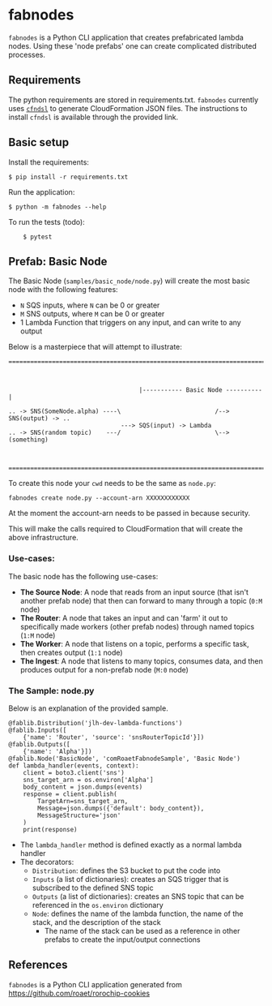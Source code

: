# fabnodes

`fabnodes` is a Python CLI application that creates prefabricated lambda nodes.
Using these 'node prefabs' one can create complicated distributed processes.


## Requirements

The python requirements are stored in requirements.txt. `fabnodes` currently uses
[`cfndsl`](https://github.com/cfndsl/cfndsl) to generate CloudFormation
JSON files. The instructions to install `cfndsl` is available through the
provided link.

## Basic setup

Install the requirements:
```
$ pip install -r requirements.txt
```

Run the application:
```
$ python -m fabnodes --help
```

To run the tests (todo):
```
    $ pytest
```

## Prefab: Basic Node

The Basic Node (`samples/basic_node/node.py`) will create the most basic node
with the following features:

- `N` SQS inputs, where `N` can be 0 or greater
- `M` SNS outputs, where `M` can be 0 or greater
- 1 Lambda Function that triggers on any input, and can write to any output

Below is a masterpiece that will attempt to illustrate:

```
==========================================================================



                                    |----------- Basic Node ----------|

.. -> SNS(SomeNode.alpha) ----\                          /--> SNS(output) -> ..
                               ---> SQS(input) -> Lambda
.. -> SNS(random topic)    ---/                          \--> (something)



==========================================================================
```

To create this node your `cwd` needs to be the same as `node.py`:

```
fabnodes create node.py --account-arn XXXXXXXXXXXX
```

At the moment the account-arn needs to be passed in because security.

This will make the calls required to CloudFormation that will create the above
infrastructure.

### Use-cases:

The basic node has the following use-cases:

- **The Source Node**: A node that reads from an input source (that isn't
  another prefab node) that then can forward to many through a topic (`0:M`
  node)
- **The Router**: A node that takes an input and can 'farm' it out to
  specifically made workers (other prefab nodes) through named topics (`1:M`
  node)
- **The Worker**: A node that listens on a topic, performs a specific task,
  then creates output (`1:1` node)
- **The Ingest**: A node that listens to many topics, consumes data, and then
  produces output for a non-prefab node (`M:0` node)

### The Sample: node.py

Below is an explanation of the provided sample.

```
@fablib.Distribution('jlh-dev-lambda-functions')
@fablib.Inputs([
    {'name': 'Router', 'source': 'snsRouterTopicId'}])
@fablib.Outputs([
    {'name': 'Alpha'}])
@fablib.Node('BasicNode', 'comRoaetFabnodeSample', 'Basic Node')
def lambda_handler(events, context):
    client = boto3.client('sns')
    sns_target_arn = os.environ['Alpha']
    body_content = json.dumps(events)
    response = client.publish(
        TargetArn=sns_target_arn,
        Message=json.dumps({'default': body_content}),
        MessageStructure='json'
    )
    print(response)
```

- The `lambda_handler` method is defined exactly as a normal lambda handler
- The decorators:
  - `Distribution`: defines the S3 bucket to put the code into
  - `Inputs` (a list of dictionaries): creates an SQS trigger that is subscribed
    to the defined SNS topic
  - `Outputs` (a list of dictionaries): creates an SNS topic that can be
    referenced in the `os.environ` dictionary
  - `Node`: defines the name of the lambda function, the name of the stack, and
    the description of the stack
    - The name of the stack can be used as a reference in other prefabs to
      create the input/output connections

## References

`fabnodes` is a Python CLI application generated from https://github.com/roaet/rorochip-cookies

